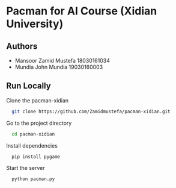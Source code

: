 
# Pacman for AI Course (Xidian University)





## Authors

- Mansoor Zamid Mustefa 18030161034
- Mundia John Mundia   19030160003




## Run Locally

Clone the pacman-xidian

```bash
  git clone https://github.com/Zamidmustefa/pacman-xidian.git
```

Go to the project directory

```bash
  cd pacman-xidian
```

Install dependencies

```bash
  pip install pygame
```

Start the server

```bash
  python pacman.py
```

